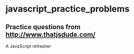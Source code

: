 # javascript_practice_problems
Practice questions from http://www.thatjsdude.com/
--------------------------------
A JavaScript refresher
